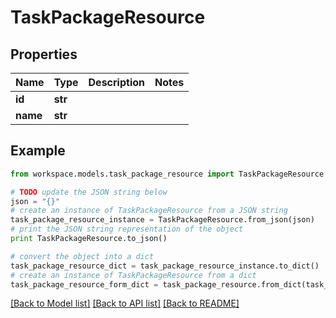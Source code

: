# TaskPackageResource


## Properties
Name | Type | Description | Notes
------------ | ------------- | ------------- | -------------
**id** | **str** |  | 
**name** | **str** |  | 

## Example

```python
from workspace.models.task_package_resource import TaskPackageResource

# TODO update the JSON string below
json = "{}"
# create an instance of TaskPackageResource from a JSON string
task_package_resource_instance = TaskPackageResource.from_json(json)
# print the JSON string representation of the object
print TaskPackageResource.to_json()

# convert the object into a dict
task_package_resource_dict = task_package_resource_instance.to_dict()
# create an instance of TaskPackageResource from a dict
task_package_resource_form_dict = task_package_resource.from_dict(task_package_resource_dict)
```
[[Back to Model list]](../README.md#documentation-for-models) [[Back to API list]](../README.md#documentation-for-api-endpoints) [[Back to README]](../README.md)



